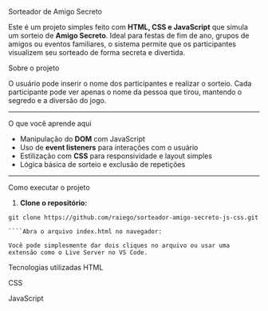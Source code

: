 Sorteador de Amigo Secreto

Este é um projeto simples feito com **HTML, CSS e JavaScript** que simula um sorteio de **Amigo Secreto**. Ideal para festas de fim de ano, grupos de amigos ou eventos familiares, o sistema permite que os participantes visualizem seu sorteado de forma secreta e divertida.

Sobre o projeto

O usuário pode inserir o nome dos participantes e realizar o sorteio. Cada participante pode ver apenas o nome da pessoa que tirou, mantendo o segredo e a diversão do jogo.

---

O que você aprende aqui

- Manipulação do **DOM** com JavaScript
- Uso de **event listeners** para interações com o usuário
- Estilização com **CSS** para responsividade e layout simples
- Lógica básica de sorteio e exclusão de repetições

---

Como executar o projeto

1. **Clone o repositório:**

```
git clone https://github.com/raiego/sorteador-amigo-secreto-js-css.git

````Abra o arquivo index.html no navegador:

Você pode simplesmente dar dois cliques no arquivo ou usar uma extensão como o Live Server no VS Code.

```
Tecnologias utilizadas
HTML

CSS

JavaScript

```
